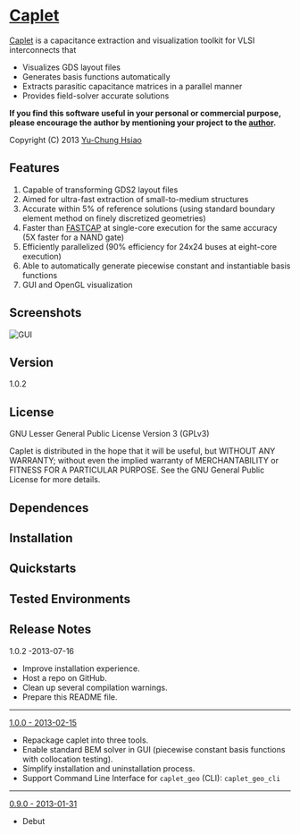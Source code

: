 [Caplet]
========

[Caplet] is a capacitance extraction and visualization toolkit for VLSI interconnects that

- Visualizes GDS layout files
- Generates basis functions automatically
- Extracts parasitic capacitance matrices in a parallel manner 
- Provides field-solver accurate solutions

**If you find this software useful in your personal or commercial purpose, please encourage the author by mentioning your project to the [author].**

Copyright (C) 2013 [Yu-Chung Hsiao]


Features
--------
1. Capable of transforming GDS2 layout files
2. Aimed for ultra-fast extraction of small-to-medium structures
3. Accurate within 5% of reference solutions (using standard boundary element method on finely discretized geometries)
4. Faster than [FASTCAP] at single-core execution for the same accuracy (5X faster for a NAND gate)
5. Efficiently parallelized (90% efficiency for 24x24 buses at eight-core execution)
6. Able to automatically generate piecewise constant and instantiable basis functions 
7. GUI and OpenGL visualization

Screenshots
-----------
![GUI](http://www.mit.edu/~yuchsiao/caplet/img/gui_piecewise_constant_basis_function.png "GUI and Piecewise constant basis functions")

Version
-------
1.0.2


License
-------
GNU Lesser General Public License Version 3 (GPLv3)

Caplet is distributed in the hope that it will be useful, but WITHOUT ANY WARRANTY; without even the implied warranty of MERCHANTABILITY or FITNESS FOR A PARTICULAR PURPOSE.  See the GNU General Public License for more details.


Dependences
-----------


Installation
------------


Quickstarts
-----------


Tested Environments
-------------------



Release Notes
-------------
1.0.2 -2013-07-16

* Improve installation experience.
* Host a repo on GitHub.
* Clean up several compilation warnings.
* Prepare this README file.
______
[1.0.0 - 2013-02-15](http://sourceforge.net/projects/caplet/files/?source=navbar)

* Repackage caplet into three tools.
* Enable standard BEM solver in GUI (piecewise constant basis functions with collocation testing).
* Simplify installation and uninstallation process.
* Support Command Line Interface for `caplet_geo` (CLI): `caplet_geo_cli`

______
[0.9.0 - 2013-01-31](http://sourceforge.net/projects/caplet/files/?source=navbar)
    
* Debut




[Caplet]: http://www.rle.mit.edu/cpg/codes/caplet/
[Yu-Chung Hsiao]: yuchsiao@gmail.com
[author]: yuchsiao@gmail.com
[FASTCAP]: http://www.rle.mit.edu/cpg/codes/


  